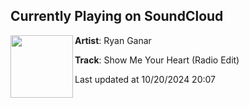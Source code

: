 ## Currently Playing on SoundCloud

[<img align="left" width="100" src="https://i1.sndcdn.com/artworks-SSHtalZr67vA-0-t500x500.jpg">](https://soundcloud.com/hardelementsmusic/show-me-your-heart-radio-edit)

**Artist**: Ryan Ganar 

**Track**: Show Me Your Heart (Radio Edit)

Last updated at 10/20/2024 20:07
